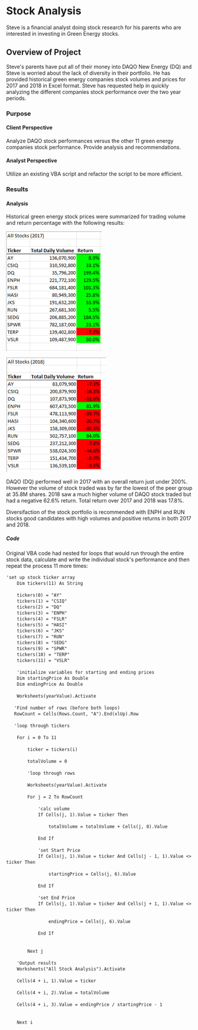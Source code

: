 # Stock Analysis
Steve is a financial analyst doing stock research for his parents who are interested in investing in Green Energy stocks. 

## Overview of Project
Steve's parents have put all of their money into DAQO New Energy (DQ) and Steve is worried about the lack of diversity in their portfolio. He has provided historical green energy companies stock volumes and prices for 2017 and 2018 in Excel format. Steve has requested help in quickly analyzing the different companies stock performance over the two year periods.

### Purpose
#### Client Perspective
Analyze DAQO stock performances versus the other 11 green energy companies stock performance. Provide analysis and recommendations.

#### Analyst Perspective
Utilize an existing VBA script and refactor the script to be more efficient. 

### Results
#### Analysis
Historical green energy stock prices were summarized for trading volume and return percentage with the following results:

![2017](resources/VBA_Challenge_2017.png)

![2018](resources/VBA_Challenge_2018.png)

DAQO (DQ) performed well in 2017 with an overall return just under 200%. However the volume of stock traded was by far the lowest of the peer group at 35.8M shares. 2018 saw a much higher volume of DAQO stock traded but had a negative 62.6% return. Total return over 2017 and 2018 was 17.8%.

Diversifaction of the stock portfolio is recommended with ENPH and RUN stocks good candidates with high volumes and positive returns in both 2017 and 2018.

##### Code
Original VBA code had nested for loops that would run through the entire stock data, calculate and write the individual stock's performance and then repeat the process 11 more times:

    'set up stock ticker array
        Dim tickers(11) As String

        tickers(0) = "AY"
        tickers(1) = "CSIQ"
        tickers(2) = "DQ"
        tickers(3) = "ENPH"
        tickers(4) = "FSLR"
        tickers(5) = "HASI"
        tickers(6) = "JKS"
        tickers(7) = "RUN"
        tickers(8) = "SEDG"
        tickers(9) = "SPWR"
        tickers(10) = "TERP"
        tickers(11) = "VSLR"

        'initialize variables for starting and ending prices
        Dim startingPrice As Double
        Dim endingPrice As Double

        Worksheets(yearValue).Activate

       'Find number of rows (before both loops)
       RowCount = Cells(Rows.Count, "A").End(xlUp).Row

       'loop through tickers

        For i = 0 To 11

            ticker = tickers(i)

            totalVolume = 0

            'loop through rows

            Worksheets(yearValue).Activate

            For j = 2 To RowCount

                'calc volume
                If Cells(j, 1).Value = ticker Then

                    totalVolume = totalVolume + Cells(j, 8).Value

                End If

                'set Start Price
                If Cells(j, 1).Value = ticker And Cells(j - 1, 1).Value <> ticker Then

                    startingPrice = Cells(j, 6).Value

                End If

                'set End Price
                If Cells(j, 1).Value = ticker And Cells(j + 1, 1).Value <> ticker Then

                    endingPrice = Cells(j, 6).Value

                End If


            Next j

        'Output results
        Worksheets("All Stock Analysis").Activate

        Cells(4 + i, 1).Value = ticker

        Cells(4 + i, 2).Value = totalVolume

        Cells(4 + i, 3).Value = endingPrice / startingPrice - 1


        Next i
        
